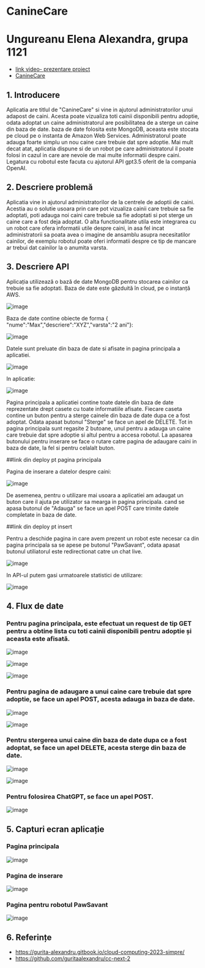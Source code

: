 # CanineCare
# Ungureanu Elena Alexandra, grupa 1121
- [link video- prezentare proiect](https://youtu.be/2iamTN_xaII)
- [CanineCare](https://proiect-cloud-e1e7vljtt-alexaelena2000.vercel.app/)
## 1. Introducere
Aplicatia are titlul de "CanineCare" si vine in ajutorul administratorilor unui adapost de caini. Acesta poate vizualiza toti cainii disponibili pentru adoptie, odata adoptat un caine administratorul are posibilitatea de a sterge un caine din baza de date. baza de date folosita este MongoDB, aceasta este stocata pe cloud pe o instanta de Amazon Web Services. Administratorul poate adauga foarte simplu un nou caine care trebuie dat spre adoptie. Mai mult decat atat, aplicatia dispune si de un robot pe care administratorul il poate folosi in cazul in care are nevoie de mai multe informatii despre caini. Legatura cu robotul este facuta cu ajutorul API gpt3.5 oferit de la compania OpenAI.
## 2.  Descriere problemă
Aplicatia vine in ajutorul administratorilor de la centrele de adoptii de caini. Acestia au o solutie usoara prin care pot vizualiza cainii care trebuie sa fie adoptati, poti adauga noi caini care trebuie sa fie adoptati si pot sterge un caine care a fost deja adoptat. O alta functionalitate utila este integrarea cu un robot care ofera informatii utile despre caini, in asa fel incat administratorii sa poata avea o imagine de ansamblu asupra necesitatilor cainilor, de exemplu robotul poate oferi informatii despre ce tip de mancare ar trebui dat cainilor la o anumita varsta.
## 3. Descriere API 
Aplicația utilizează o bază de date MongoDB pentru stocarea cainilor ca trebuie sa fie adoptati. Baza de date este găzduită în cloud, pe o instanță AWS.

![image](https://github.com/alexaelena2000/proiectCloud/assets/82472489/3cefa6a2-5817-4a68-b2dd-9009acb019ed)

Baza de date contine obiecte de forma { "nume":"Max","descriere":"XYZ","varsta":"2 ani"}:

![image](https://github.com/alexaelena2000/proiectCloud/assets/82472489/2df2a3a7-ac73-48ba-a9c6-fdc72a2a37a6)

Datele sunt preluate din baza de date si afisate in pagina principala a aplicatiei.

![image](https://github.com/alexaelena2000/proiectCloud/assets/82472489/5534d654-7201-4de4-a155-3de91293c033)

In aplicatie:

![image](https://github.com/alexaelena2000/proiectCloud/assets/82472489/dea22dca-fb2b-4958-9921-cdb7bb28d0f9)

Pagina principala a aplicatiei contine toate datele din baza de date reprezentate drept casete cu toate informatiile afisate. Fiecare caseta contine un buton pentru a sterge cainele din baza de date dupa ce a fost adoptat. Odata apasat butonul "Sterge" se face un apel de DELETE. 
Tot in pagina principala sunt regasite 2 butoane, unul pentru a adauga un caine care trebuie dat spre adoptie si altul pentru a accesa robotul. La apasarea butonului pentru inserare se face o rutare catre pagina de adaugare caini in baza de date, la fel si pentru celalalt buton. 

##link din deploy pt pagina principala

Pagina de inserare a datelor despre caini: 

![image](https://github.com/alexaelena2000/proiectCloud/assets/82472489/72642e21-7dc1-4b26-a2ae-4437bc113099)

De asemenea, pentru o utilizare mai usoara a aplicatiei am adaugat un buton care il ajuta pe utilizator sa mearga in pagina principala.
cand se apasa butonul de "Adauga" se face un apel POST care trimite datele completate in baza de date.

##link din deploy pt insert

Pentru a deschide pagina in care avem prezent un robot este necesar ca din pagina principala sa se apese pe butonul "PawSavant", odata apasat butonul utiliatorul este redirectionat catre un chat live.

![image](https://github.com/alexaelena2000/proiectCloud/assets/82472489/0b549b50-7a30-4a01-ae47-23d13fc8f58a)

In API-ul putem gasi urmatoarele statistici de utilizare:

![image](https://github.com/alexaelena2000/proiectCloud/assets/82472489/3ddbba4c-884b-4bc1-84f7-f15622319966)

## 4. Flux de date
### Pentru pagina principala, este efectuat un request de tip GET pentru a obtine lista cu toti cainii disponibili pentru adoptie și aceasta este afisată.

![image](https://github.com/alexaelena2000/proiectCloud/assets/82472489/aed8dd24-7023-4cee-9ab3-d1cc91d89b1c)

![image](https://github.com/alexaelena2000/proiectCloud/assets/82472489/57870369-5314-43e7-979b-e0c545094873)

![image](https://github.com/alexaelena2000/proiectCloud/assets/82472489/d8b99733-b9a3-4e68-af05-dae15d350990)

### Pentru pagina de adaugare a unui caine care trebuie dat spre adoptie, se face un apel POST, acesta adauga in baza de date.

![image](https://github.com/alexaelena2000/proiectCloud/assets/82472489/cd2d54fe-b1d8-4d6f-9102-1643b5675d62)

![image](https://github.com/alexaelena2000/proiectCloud/assets/82472489/c8ecf94f-70c2-4613-979e-2af9be9430c1)


### Pentru stergerea unui caine din baza de date dupa ce a fost adoptat, se face un apel DELETE, acesta sterge din baza de date.

![image](https://github.com/alexaelena2000/proiectCloud/assets/82472489/59bc6ed4-89ca-48a4-838b-d1b8522e2f93)

![image](https://github.com/alexaelena2000/proiectCloud/assets/82472489/01eceb53-910e-45d7-8d47-db3140e3b392)

### Pentru folosirea ChatGPT, se face un apel POST.

![image](https://github.com/alexaelena2000/proiectCloud/assets/82472489/ca44d504-f9f3-4a8a-9188-51a288d0cf62)


## 5. Capturi ecran aplicație

### Pagina principala

![image](https://github.com/alexaelena2000/proiectCloud/assets/82472489/67bbd09a-b91f-4cb5-b66d-05af422fe2b1)


### Pagina de inserare

![image](https://github.com/alexaelena2000/proiectCloud/assets/82472489/1efaeadd-ae4b-4549-b9a1-f3243f370b22)

### Pagina pentru robotul PawSavant

![image](https://github.com/alexaelena2000/proiectCloud/assets/82472489/1f85fef1-cc33-4282-8238-93f199d0c7e4)


## 6. Referințe

- https://gurita-alexandru.gitbook.io/cloud-computing-2023-simpre/
- https://github.com/guritaalexandru/cc-next-2



